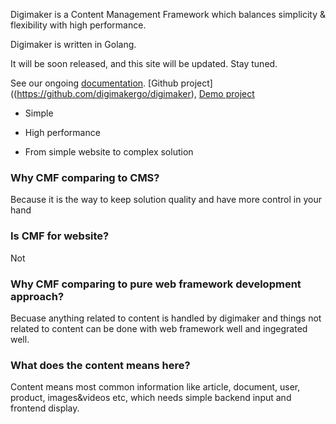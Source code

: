 

Digimaker is a Content Management Framework which balances simplicity & flexibility with high performance. 

Digimaker is written in Golang.

It will be soon released, and this site will be updated. Stay tuned.

See our ongoing [documentation](https://digimaker.org/doc). [Github project]((https://github.com/digimakergo/digimaker), [Demo project](https://github.com/digimakergo/dmdemo)

- Simple

- High performance

- From simple website to complex solution


### Why CMF comparing to CMS?
Because it is the way to keep solution quality and have more control in your hand

### Is CMF for website?
Not

### Why CMF comparing to pure web framework development approach?
Becuase anything related to content is handled by digimaker and things not related to content can be done with web framework well and ingegrated well.

### What does the content means here?
Content means most common information like article, document, user, product, images&videos etc, which needs simple backend input and frontend display.
